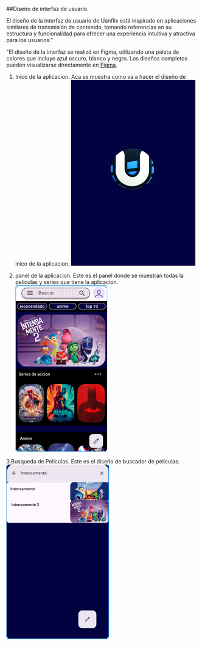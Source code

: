 ##Diseño de interfaz de usuario.

El diseño de la interfaz de usuario de Uanflix está inspirado en aplicaciones similares de transmisión de contenido, tomando referencias en su estructura y funcionalidad para ofrecer una experiencia intuitiva y atractiva para los usuarios."

"El diseño de la interfaz se realizó en Figma, utilizando una paleta de colores que incluye azul oscuro, blanco y negro. Los diseños completos pueden visualizarse directamente en [Figma](https://www.figma.com/proto/gcTSonUzue4gUtYZEB89ds/Untitled?node-id=27-102&p=f&t=dQ55hReAIXXxiCvN-1&scaling=scale-down&content-scaling=fixed&page-id=0%3A1).

1. Inico de la aplicacion.
Aca se muestra como va a hacer el diseño de inico de la aplicacion.
![Inicio](https://github.com/NikoUwu16/Portafolio/blob/main/imagenes/inicio.png)

2. panel de la aplicacion.
Este es el panel donde se muestran todas la peliculas y series que tiene la aplicacion.
![panel](https://github.com/NikoUwu16/Portafolio/blob/main/imagenes/panel.png)

3.Busqueda de Peliculas.
Este es el diseño de buscador de peliculas.
![Busqueda](https://github.com/NikoUwu16/Portafolio/blob/main/imagenes/busqueda.png)

